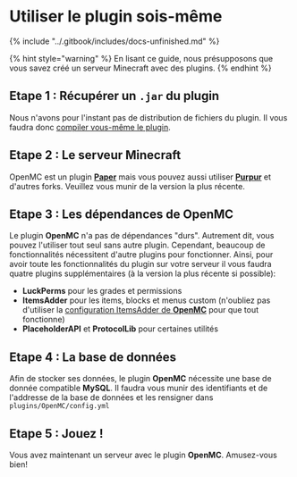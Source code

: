 # Utiliser le plugin sois-même

{% include "../.gitbook/includes/docs-unfinished.md" %}

{% hint style="warning" %}
En lisant ce guide, nous présupposons que vous savez créé un serveur Minecraft avec des plugins.
{% endhint %}

## Etape 1 : Récupérer un `.jar` du plugin

Nous n'avons pour l'instant pas de distribution de fichiers du plugin. Il vous faudra donc [compiler vous-même le plugin](contribute/contribute/build.md).

## Etape 2 : Le serveur **Minecraft**

OpenMC est un plugin [**Paper**](https://papermc.io/downloads/paper) mais vous pouvez aussi utiliser [**Purpur**](https://purpurmc.org/download/purpur) et d'autres forks.
Veuillez vous munir de la version la plus récente.

## Etape 3 : Les dépendances de **OpenMC**

Le plugin **OpenMC** n'a pas de dépendances "durs". Autrement dit, vous pouvez l'utiliser tout seul sans autre plugin.
Cependant, beaucoup de fonctionnalités nécessitent d'autre plugins pour fonctionner. Ainsi, pour avoir toute les fonctionnalités
du plugin sur votre serveur il vous faudra quatre plugins supplémentaires (à la version la plus récente si possible):
- **LuckPerms** pour les grades et permissions
- **ItemsAdder** pour les items, blocks et menus custom (n'oubliez pas d'utiliser la [configuration ItemsAdder de **OpenMC**](https://github.com/ServerOpenMC/ItemsAdder) pour que tout fonctionne)
- **PlaceholderAPI** et **ProtocolLib** pour certaines utilités

## Etape 4 : La base de données

Afin de stocker ses données, le plugin **OpenMC** nécessite une base de donnée compatible **MySQL**.
Il faudra vous munir des identifiants et de l'addresse de la base de données et les rensigner dans `plugins/OpenMC/config.yml`

## Etape 5 : Jouez !

Vous avez maintenant un serveur avec le plugin **OpenMC**. Amusez-vous bien!
